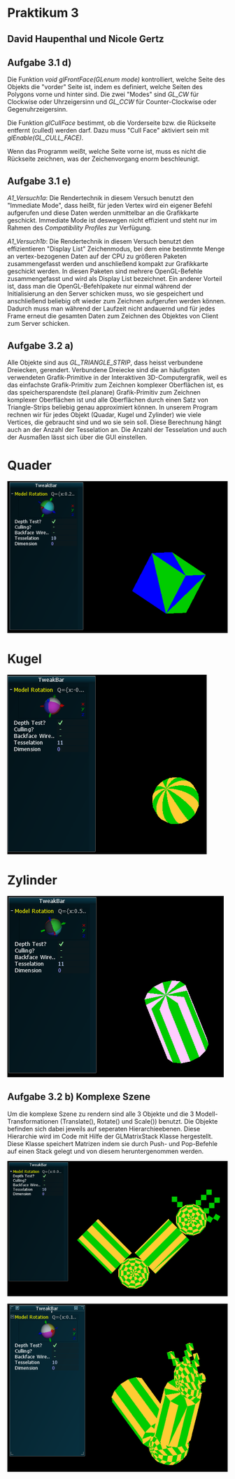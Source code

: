 # Praktikum 3
## David Haupenthal und Nicole Gertz

## Aufgabe 3.1 d)

Die Funktion _void glFrontFace(GLenum mode)_ kontrolliert, welche Seite des Objekts die "vorder" Seite ist, indem es definiert, welche Seiten des Polygons vorne und hinter sind. Die zwei "Modes" sind _GL_CW_ für Clockwise oder Uhrzeigersinn und _GL_CCW_ für Counter-Clockwise oder Gegenuhrzeigersinn.

Die Funktion _glCullFace_ bestimmt, ob die Vorderseite bzw. die Rückseite entfernt (culled) werden darf. Dazu muss "Cull Face" aktiviert sein mit _glEnable(GL_CULL_FACE)_. 

Wenn das Programm weißt, welche Seite vorne ist, muss es nicht die Rückseite zeichnen, was der Zeichenvorgang enorm beschleunigt.

## Aufgabe 3.1 e)

_A1_Versuch1a_: Die Rendertechnik in diesem Versuch benutzt den "Immediate Mode", dass heißt, für jeden Vertex wird ein eigener Befehl aufgerufen und diese Daten werden unmittelbar an die Grafikkarte geschickt. Immediate Mode ist deswegen nicht effizient und steht nur im Rahmen des _Compatibility Profiles_ zur Verfügung.

_A1_Versuch1b_: Die Rendertechnik in diesem Versuch benutzt den effizientieren "Display List" Zeichenmodus, bei dem eine bestimmte Menge an vertex-bezogenen Daten auf der CPU zu größeren Paketen zusammengefasst werden und anschließend kompakt zur Grafikkarte geschickt werden. In diesen Paketen sind mehrere OpenGL-Befehle zusammengefasst und wird als Display List bezeichnet. Ein anderer Vorteil ist, dass man die OpenGL-Befehlpakete nur einmal während der Initialisierung an den Server schicken muss, wo sie gespeichert und anschließend beliebig oft wieder zum Zeichnen aufgerufen werden können. Dadurch muss man während der Laufzeit nicht andauernd und für jedes Frame erneut die gesamten Daten zum Zeichnen des Objektes von Client zum Server schicken. 

## Aufgabe 3.2 a) 

Alle Objekte sind aus _GL_TRIANGLE_STRIP_, dass heisst verbundene Dreiecken, gerendert. Verbundene Dreiecke sind die an häufigsten verwendeten Grafik-Primitive in der Interaktiven 3D-Computergrafik, weil es das einfachste Grafik-Primitiv zum Zeichnen komplexer Oberflächen ist, es das speichersparendste (teil.planare) Grafik-Primitiv zum Zeichnen komplexer Oberflächen ist und alle Oberflächen durch einen Satz von Triangle-Strips beliebig genau approximiert können. In unserem Program rechnen wir für jedes Objekt (Quadar, Kugel und Zylinder) wie viele Vertices, die gebraucht sind und wo sie sein soll. Diese Berechnung hängt auch an der Anzahl der Tesselation an. Die Anzahl der Tesselation und auch der Ausmaßen lässt sich über die GUI einstellen. 

# Quader

![quader](docs/QuaderBild.PNG)

# Kugel

![kugel](docs/KugelBild.PNG)

# Zylinder

![zylinder](docs/ZylinderBild.PNG)

## Aufgabe 3.2 b) Komplexe Szene

Um die komplexe Szene zu rendern sind alle 3 Objekte und die 3 Modell-Transformationen (Translate(), Rotate() und Scale()) benutzt. Die Objekte befinden sich dabei jeweils auf seperaten Hierarchieebenen. Diese Hierarchie wird im Code mit Hilfe der GLMatrixStack Klasse hergestellt. Diese Klasse speichert Matrizen indem sie durch Push- und Pop-Befehle auf einen Stack gelegt und von diesem heruntergenommen werden.

![szene1](docs/KomplexeSzene_1.PNG)

![szene2](docs/KomplexeSzene_2.PNG)

